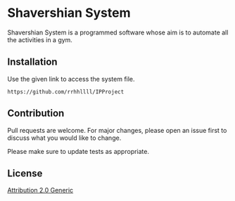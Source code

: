 # Shavershian System

Shavershian System is a programmed software whose aim is to automate all the activities in a gym.

## Installation
Use the given link to access the system file.

```
https://github.com/rrhhllll/IPProject
```

## Contribution
Pull requests are welcome.
For major changes, please open an issue first to discuss what you would like to change.

Please make sure to update tests as appropriate.

## License
[Attribution 2.0 Generic](https://creativecommons.org/licenses/by/2.0/)
